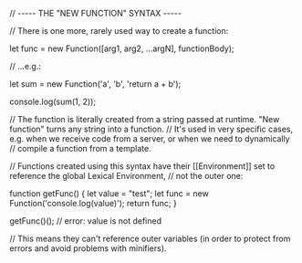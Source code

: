 // ----- THE "NEW FUNCTION" SYNTAX -----

// There is one more, rarely used way to create a function:

let func = new Function([arg1, arg2, ...argN], functionBody);

// ...e.g.:

let sum = new Function('a', 'b', 'return a + b');

console.log(sum(1, 2));

// The function is literally created from a string passed at runtime. "New function" turns any string into a function.
// It's used in very specific cases, e.g. when we receive code from a server, or when we need to dynamically
// compile a function from a template.

// Functions created using this syntax have their [[Environment]] set to reference the global Lexical Environment,
// not the outer one:

function getFunc() {
    let value = "test";
    let func = new Function('console.log(value)');
    return func;
}

getFunc()();  // error: value is not defined

// This means they can't reference outer variables (in order to protect from errors and avoid problems with minifiers).
